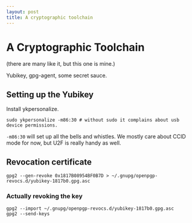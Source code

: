 ```yaml
---
layout: post
title: A cryptographic toolchain
---
```


# A Cryptographic Toolchain

(there are many like it, but this one is mine.)

Yubikey, gpg-agent, some secret sauce.

## Setting up the Yubikey

Install ykpersonalize.

```
sudo ykpersonalize -m86:30 # without sudo it complains about usb device permissions.
```

`-m86:30` will set up all the bells and whistles.
We mostly care about CCID mode for now,
but U2F is really handy as well.

## Revocation certificate

```
gpg2 --gen-revoke 0x1817B08954BF0B7D > ~/.gnupg/openpgp-revocs.d/yubikey-1817b0.gpg.asc
```

### Actually revoking the key

```
gpg2 --import ~/.gnupg/openpgp-revocs.d/yubikey-1817b0.gpg.asc
gpg2 --send-keys
```
